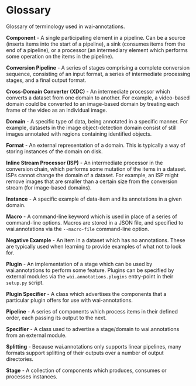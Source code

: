 # Glossary

Glossary of terminology used in wai-annotations.

**Component** - A single participating element in a pipeline. Can be a source (inserts items into the start of a 
                pipeline), a sink (consumes items from the end of a pipeline), or a processor (an intermediary element
                which performs some operation on the items in the pipeline).

**Conversion Pipeline** - A series of stages comprising a complete conversion sequence, consisting of an input format,
                          a series of intermediate processing stages, and a final output format.
                              
**Cross-Domain Converter (XDC)** - An intermediate processor which converts a dataset from one domain to another.
                                   For example, a video-based domain could be converted to an image-based domain
                                   by treating each frame of the video as an individual image.

**Domain** - A specific type of data, being annotated in a specific manner. For example, datasets
             in the image object-detection domain consist of still images annotated with regions
             containing identified objects.

**Format** - An external representation of a domain. This is typically a way of storing instances of the domain on disk.
             
**Inline Stream Processor (ISP)** - An intermediate processor in the conversion chain, which performs some
                                    mutation of the items in a dataset. ISPs cannot change the domain of a
                                    dataset. For example, an ISP might remove images that are smaller than a
                                    certain size from the conversion stream (for image-based domains).

**Instance** - A specific example of data-item and its annotations in a given domain.

**Macro** - A command-line keyword which is used in place of a series of command-line options. Macros are stored in a
            JSON file, and specified to wai.annotations via the `--macro-file` command-line option.
                                    
**Negative Example** - An item in a dataset which has no annotations. These are typically used when learning to provide
                       examples of what not to look for.
                       
**Plugin** - An implementation of a stage which can be used by wai.annotations to perform some feature. Plugins can be
             specified by external modules via the `wai.annotations.plugins` entry-point in their `setup.py` script.

**Plugin Specifier** - A class which advertises the components that a particular plugin offers for use with
                       wai-annotations.

**Pipeline** - A series of components which process items in their defined order, each passing its output to the next.

**Specifier** - A class used to advertise a stage/domain to wai.annotations from an external module. 

**Splitting** - Because wai.annotations only supports linear pipelines, many formats support splitting of their outputs
                over a number of output directories.

**Stage** - A collection of components which produces, consumes or processes instances.
